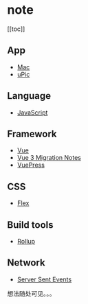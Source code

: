 # note

<!--
 * @Author: rich1e
 * @Date: 2022-08-01 16:19:42
 * @LastEditors: rich1e
 * @LastEditTime: 2022-08-06 18:55:05
-->

[[toc]]

## App

- [Mac](/note/mac.md)
- [uPic](/note/uPic.md)

## Language

- [JavaScript](/note/javascript.md)

## Framework

- [Vue](/note/Vue.md)
- [Vue 3 Migration Notes](/note/Vue3-Migration-Notes.md)
- [VuePress](/note/VuePress.md)

## CSS

- [Flex](/note/flex.md)

## Build tools

- [Rollup](/note/rollup.md)

## Network

- [Server Sent Events](/note/Server-Sent-Events.md)

想法随处可见。。。
